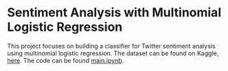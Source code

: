 # Sentiment Analysis with Multinomial Logistic Regression

This project focuses on building a classifier for Twitter sentiment analysis using multinomial logistic regression. The dataset can be found on Kaggle, [here](https://www.kaggle.com/datasets/yasserh/twitter-tweets-sentiment-dataset). The code can be found [main.ipynb](main.ipynb).
